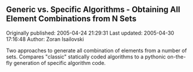 ## Generic vs. Specific Algorithms - Obtaining All Element Combinations from N Sets 
Originally published: 2005-04-24 21:29:31 
Last updated: 2005-04-30 17:16:48 
Author: Zoran Isailovski 
 
Two approaches to generate all combination of elements from a number of sets. Compares "classic" statically coded algorithms to a pythonic on-the-fly generation of specific algorithm code.